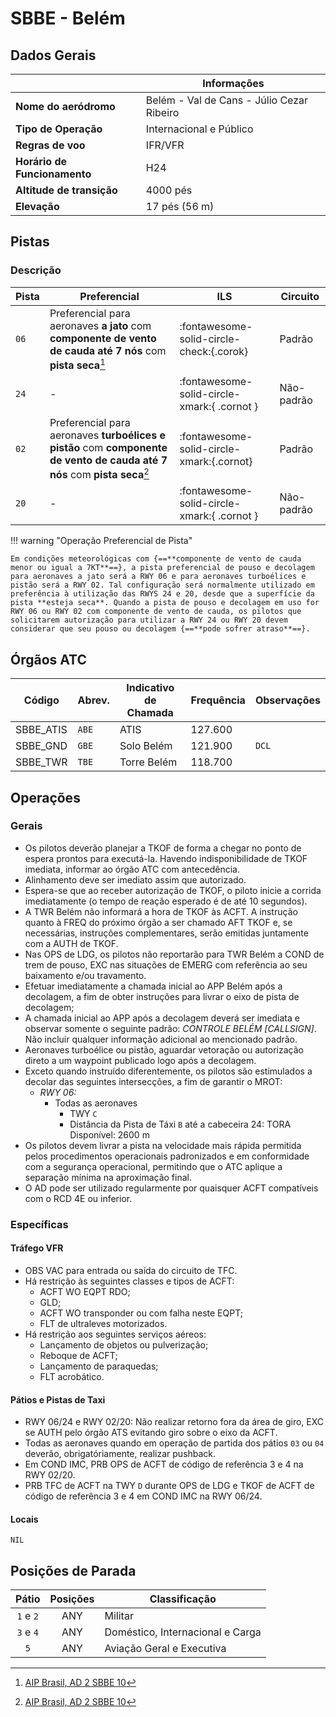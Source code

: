 # SBBE - Belém

## Dados Gerais

|                              | Informações              |
|------------------------------|--------------------------|
| **Nome do aeródromo**        | Belém - Val de Cans - Júlio Cezar Ribeiro   |
| **Tipo de Operação**         | Internacional e Público  |
| **Regras de voo**            | IFR/VFR                  |
| **Horário de Funcionamento** | H24                      |
| **Altitude de transição**    | 4000 pés                 |
| **Elevação**                 | 17 pés (56 m)            |

## Pistas

### Descrição

| Pista | Preferencial  | ILS                                         | Circuito   |
|-------|---------------|---------------------------------------------|------------|
| `06`  | Preferencial para aeronaves **a jato** com **componente de vento de cauda até 7 nós** com **pista seca**[^1] | :fontawesome-solid-circle-check:{.corok}    | Padrão     |
| `24`  | - | :fontawesome-solid-circle-xmark:{ .cornot } | Não-padrão | 
| `02`  | Preferencial para aeronaves **turboélices e pistão** com **componente de vento de cauda até 7 nós** com **pista seca**[^1] | :fontawesome-solid-circle-xmark:{.cornot}    | Padrão     |
| `20`  | -             | :fontawesome-solid-circle-xmark:{ .cornot } | Não-padrão | 

[^1]: [AIP Brasil, AD 2 SBBE 10](https://aisweb.decea.mil.br/?i=publicacoes&p=aip) 

!!! warning "Operação Preferencial de Pista"

    Em condições meteorológicas com {==**componente de vento de cauda menor ou igual a 7KT**==}, a pista preferencial de pouso e decolagem para aeronaves a jato será a RWY 06 e para aeronaves turboélices e pistão será a RWY 02. Tal configuração será normalmente utilizado em preferência à utilização das RWYS 24 e 20, desde que a superfície da pista **esteja seca**. Quando a pista de pouso e decolagem em uso for RWY 06 ou RWY 02 com componente de vento de cauda, os pilotos que solicitarem autorização para utilizar a RWY 24 ou RWY 20 devem considerar que seu pouso ou decolagem {==**pode sofrer atraso**==}.

<!--
### Configurações

| Configuração | Decolagem   | Pouso       | Observações                                                                                     |
| ------------ | ----------- | ----------- | ----------------------------------------------------------------------------------------------- |
| **LESTE**    | `11L` `11R` | `11L` `11R` | Prioriza-se a `11L` nas saídas para o setor **NORTE** e a `11R` nas saídas para o setor **SUL** |
| **OESTE**    | `29L` `29R` | `29L` `29R` | Prioriza-se a `29R` nas saídas para o setor **NORTE** e a `29L` nas saídas para o setor **SUL** |
-->

## Órgãos ATC

| Código     | Abrev. | Indicativo de Chamada | Frequência | Observações |
| ---------- | ------ | --------------------- | ---------- | ----------- |
| SBBE_ATIS  | `ABE`  | ATIS                  | 127.600    |             |
| SBBE_GND   | `GBE`  | Solo Belém            | 121.900    | `DCL`       |
| SBBE_TWR   | `TBE`  | Torre Belém           | 118.700    |             |

## Operações

### Gerais

- Os pilotos deverão planejar a TKOF de forma a chegar no ponto de espera prontos para executá-la. Havendo indisponibilidade de TKOF imediata, informar ao órgão ATC com antecedência.
- Alinhamento deve ser imediato assim que autorizado.
- Espera-se que ao receber autorização de TKOF, o piloto inicie a corrida imediatamente (o tempo de reação esperado é de até 10 segundos).
- A TWR Belém não informará a hora de TKOF às ACFT. A instrução quanto à FREQ do próximo órgão a ser chamado AFT TKOF e, se necessárias, instruções complementares, serão emitidas juntamente com a AUTH de TKOF.
- Nas OPS de LDG, os pilotos não reportarão para TWR Belém a COND de trem de pouso, EXC nas situações de EMERG com referência ao seu baixamento e/ou travamento.
- Efetuar imediatamente a chamada inicial ao APP Belém após a decolagem, a fim de obter instruções para livrar o eixo de pista de decolagem;
- A chamada inicial ao APP após a decolagem deverá ser imediata e observar somente o seguinte padrão: *CONTROLE BELÉM [CALLSIGN]*. Não incluir qualquer informação adicional ao mencionado padrão.
- Aeronaves turboélice ou pistão, aguardar vetoração ou autorização direto a um waypoint publicado logo após a decolagem.
- Exceto quando instruído diferentemente, os pilotos são estimulados a decolar das seguintes intersecções, a fim de garantir o MROT:
    - *RWY 06:*
        * Todas as aeronaves
            * TWY `C`
            * Distância da Pista de Táxi `B` até a cabeceira 24: TORA Disponível: 2600 m
- Os pilotos devem livrar a pista na velocidade mais rápida permitida pelos procedimentos operacionais padronizados e em conformidade com a segurança operacional, permitindo que o ATC aplique a separação mínima na aproximação final.
- O AD pode ser utilizado regularmente por quaisquer ACFT compatíveis com o RCD 4E ou inferior.

### Específicas

#### Tráfego VFR

- OBS VAC para entrada ou saída do circuito de TFC.
- Há restrição às seguintes classes e tipos de ACFT:
    - ACFT WO EQPT RDO;
    - GLD;
    - ACFT WO transponder ou com falha neste EQPT;
    - FLT de ultraleves motorizados.
- Há restrição aos seguintes serviços aéreos:
    - Lançamento de objetos ou pulverização;
    - Reboque de ACFT;
    - Lançamento de paraquedas;
    - FLT acrobático.

#### Pátios e Pistas de Taxi

- RWY 06/24 e RWY 02/20: Não realizar retorno fora da área de giro, EXC se AUTH pelo órgão ATS evitando giro sobre o eixo da ACFT.
- Todas as aeronaves quando em operação de partida dos pátios `03` ou `04` deverão, obrigatóriamente, realizar pushback.
- Em COND IMC, PRB OPS de ACFT de código de referência 3 e 4 na RWY 02/20.
- PRB TFC de ACFT na TWY `D` durante OPS de LDG e TKOF de ACFT de código de referência 3 e 4 em COND IMC na RWY 06/24.

#### Locais

`NIL`

## Posições de Parada

| Pátio     | Posições  | Classificação                    |
|:---------:|:---------:|----------------------------------|
| `1` e `2` | ANY       | Militar                          |
| `3` e `4` | ANY       | Doméstico, Internacional e Carga |
| `5`       | ANY       | Aviação Geral e Executiva        |